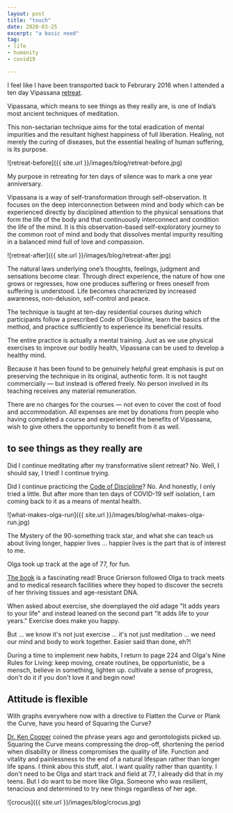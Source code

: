```yaml
---
layout: post
title: "touch"
date: 2020-03-25
excerpt: "a basic need"
tag:
- life
- humanity
- covid19

---
```

I feel like I have been transported back to Februrary 2016 when I attended a ten day Vipassana [retreat](https://torana.dhamma.org/). 

Vipassana, which means to see things as they really are, is one of India’s most ancient techniques of meditation. 

This non-sectarian technique aims for the total eradication of mental impurities and the resultant highest happiness of full liberation. Healing, not merely the curing of diseases, but the essential healing of human suffering, is its purpose.

![retreat-before]({{ site.url }}/images/blog/retreat-before.jpg)

My purpose in retreating for ten days of silence was to mark a one year anniversary.

Vipassana is a way of self-transformation through self-observation. It focuses on the deep interconnection between mind and body which can be experienced directly by disciplined attention to the physical sensations that form the life of the body and that continuously interconnect and condition the life of the mind. It is this observation-based self-exploratory journey to the common root of mind and body that dissolves mental impurity resulting in a balanced mind full of love and compassion.

![retreat-after]({{ site.url }}/images/blog/retreat-after.jpg)

The natural laws underlying one’s thoughts, feelings, judgment and sensations become clear. Through direct experience, the nature of how one grows or regresses, how one produces suffering or frees oneself from suffering is understood. Life becomes characterized by increased awareness, non-delusion, self-control and peace.

The technique is taught at ten-day residential courses during which participants follow a prescribed Code of Discipline, learn the basics of the method, and practice sufficiently to experience its beneficial results.

The entire practice is actually a mental training. Just as we use physical exercises to improve our bodily health, Vipassana can be used to develop a healthy mind.

Because it has been found to be genuinely helpful great emphasis is put on preserving the technique in its original, authentic form. It is not taught commercially — but instead is offered freely. No person involved in its teaching receives any material remuneration.

There are no charges for the courses — not even to cover the cost of food and accommodation. All expenses are met by donations from people who having completed a course and experienced the benefits of Vipassana, wish to give others the opportunity to benefit from it as well.

## to see things as they really are

Did I continue meditating after my transformative silent retreat? No. Well, I should say, I tried! I continue trying.

Did I continue practicing the [Code of Discipline](https://torana.dhamma.org/about/the-technique-code-of-discipline/)? No. And honestly, I only tried a little. But after more than ten days of COVID-19 self isolation, I am coming back to it as a means of mental health.

![what-makes-olga-run]({{ site.url }}/images/blog/what-makes-olga-run.jpg)

The Mystery of the 90-something track star, and what she can teach us about living longer, happier lives ... happier lives is the part that is of interest to me.

Olga took up track at the age of 77, for fun.

[The book](http://www.vancouversun.com/health/What+Makes+Olga+reveals+what+94yearold+teach+about+aging+well/9408193/story.html) is a fascinating read! Bruce Grierson followed Olga to track meets and to medical research facilities where they hoped to discover the secrets of her thriving tissues and age-resistant DNA.

When asked about exercise, she downplayed the old adage "It adds years to your life" and instead leaned on the second part "It adds life to your years." Exercise does make you happy. 

But ... we know it's not just exercise ... it's not just meditation ... we need our mind and body to work together. Easier said than done, eh?!

During a time to implement new habits, I return to page 224 and Olga's Nine Rules for Living: keep moving, create routines, be opportunistic, be a mensch, believe in something, lighten up. cultivate a sense of progress, don't do it if you don't love it and begin now!

## Attitude is flexible

With graphs everywhere now with a directive to Flatten the Curve or Plank the Curve, have you heard of Squaring the Curve?

[Dr. Ken Cooper](https://www.dallasnews.com/news/healthy-living/2018/04/16/50-years-after-writing-aerobics-dallas-dr-kenneth-cooper-isn-t-slowing-down/) coined the phrase years ago and gerontologists picked up. Squaring the Curve means compressing the drop-off, shortening the period when disability or illness compromises the quality of life. Function and vitality and painlessness to the end of a natural lifespan rather than longer life spans. I think abou this stuff, alot. I want quality rather than quantity. I don't need to be Olga and start track and field at 77, I already did that in my teens. But I do want to be more like Olga. Someone who was resilient, tenacious and determined to try new things regardless of her age.

![crocus]({{ site.url }}/images/blog/crocus.jpg)